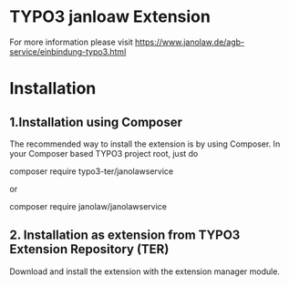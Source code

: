 # TYPO3 janloaw Extension
For more information please visit https://www.janolaw.de/agb-service/einbindung-typo3.html

# Installation

## 1.Installation using Composer

The recommended way to install the extension is by using Composer. In your Composer based TYPO3 project root, just do

composer require  typo3-ter/janolawservice

or 

composer require janolaw/janolawservice

## 2. Installation as extension from TYPO3 Extension Repository (TER)

Download and install the extension with the extension manager module.



